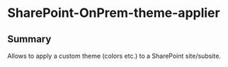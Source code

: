 # SharePoint-OnPrem-theme-applier

## Summary

Allows to apply a custom theme (colors etc.) to a SharePoint site/subsite.
